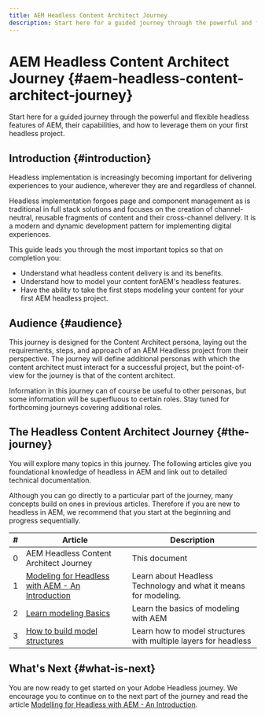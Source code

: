 ```yaml
---
title: AEM Headless Content Architect Journey
description: Start here for a guided journey through the powerful and flexible headless features of AEM, their capabilities, and how to model your content on your first headless project.
---
```

# AEM Headless Content Architect Journey {#aem-headless-content-architect-journey}

Start here for a guided journey through the powerful and flexible headless features of AEM, their capabilities, and how to leverage them on your first headless project.

## Introduction {#introduction}

Headless implementation is increasingly becoming important for delivering experiences to your audience, wherever they are and regardless of channel.

Headless implementation forgoes page and component management as is traditional in full stack solutions and focuses on the creation of channel-neutral, reusable fragments of content and their cross-channel delivery. It is a modern and dynamic development pattern for implementing digital experiences.

This guide leads you through the most important topics so that on completion you:

* Understand what headless content delivery is and its benefits.
* Understand how to model your content forAEM's headless features.
* Have the ability to take the first steps modeling your content for your first AEM headless project.

## Audience {#audience}

This journey is designed for the Content Architect persona, laying out the requirements, steps, and approach of an AEM Headless project from their perspective. The journey will define additional personas with which the content architect must interact for a successful project, but the point-of-view for the journey is that of the content architect.

Information in this journey can of course be useful to other personas, but some information will be superfluous to certain roles. Stay tuned for forthcoming journeys covering additional roles.

## The Headless Content Architect Journey {#the-journey}

You will explore many topics in this journey. The following articles give you foundational knowledge of headless in AEM and link out to detailed technical documentation.

Although you can go directly to a particular part of the journey, many concepts build on ones in previous articles. Therefore if you are new to headless in AEM, we recommend that you start at the beginning and progress sequentially.

|#|Article|Description|
|---|---|---|
|0|AEM Headless Content Architect Journey|This document|
|1|[Modeling for Headless with AEM - An Introduction](introduction.md)|Learn about Headless Technology and what it means for modeling.|
|2|[Learn modeling Basics](basics.md)|Learn the basics of modeling with AEM|
|3|[How to build model structures](model-structures.md)|Learn how to model structures with multiple layers for headless|

## What's Next {#what-is-next}

You are now ready to get started on your Adobe Headless journey. We encourage you to continue on to the next part of the journey and read the article [Modelling for Headless with AEM - An Introduction](introduction.md).
